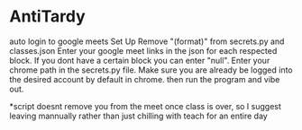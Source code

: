 # AntiTardy
 auto login to google meets
 Set Up
 Remove "(format)" from secrets.py and classes.json
 Enter your google meet links in the json for each respected block. If you dont have a certain block you can enter "null".
 Enter your chrome path in the secrets.py file.
 Make sure you are already be logged into the desired account by default in chrome.
 then run the program and vibe out.

 *script doesnt remove you from the meet once class is over, so I suggest leaving mannually rather than just chilling with teach for an entire day

